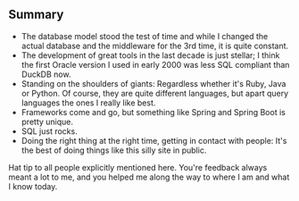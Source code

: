 
## Summary

- The database model stood the test of time and while I changed the actual database and the middleware for the 3rd time, it is quite constant.
- The development of great tools in the last decade is just stellar; I think the first Oracle version I used in early 2000 was less SQL compliant than DuckDB now.
- Standing on the shoulders of giants: Regardless whether it's Ruby, Java or Python. Of course, they are quite different languages, but apart query languages the ones I really like  best.
- Frameworks come and go, but something like Spring and Spring Boot is pretty unique.
- SQL just rocks.
- Doing the right thing at the right time, getting in contact with people: It's the best of doing things like this silly site in public.

Hat tip to all people explicitly mentioned here.
You're feedback always meant a lot to me, and you helped me along the way to where I am and what I know today.
